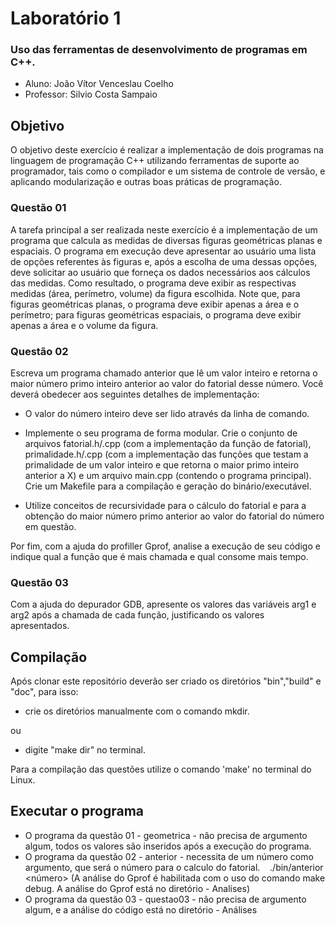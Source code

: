 # Laboratório 1
### Uso das ferramentas de desenvolvimento de programas em C++.

- Aluno: João Vítor Venceslau Coelho
- Professor: Silvio Costa Sampaio

## Objetivo
O objetivo deste exercício é realizar a implementação de dois programas na linguagem de programação C++ utilizando ferramentas de suporte ao programador, tais como o compilador e um sistema de controle de versão, e aplicando modularização e outras boas práticas de programação.

### Questão 01
A tarefa principal a ser realizada neste exercício é a implementação de um programa que calcula as medidas de diversas figuras geométricas planas e espaciais. O programa em execução deve apresentar ao usuário uma lista de opções referentes às figuras e, após a escolha de uma dessas opções, deve solicitar ao usuário que forneça os dados necessários aos cálculos das medidas. Como resultado, o programa deve exibir as respectivas medidas (área, perímetro, volume) da figura escolhida. Note que, para figuras geométricas planas, o programa deve exibir apenas a área e o perímetro; para figuras geométricas espaciais, o programa deve exibir apenas a área e o volume da figura.

### Questão 02
Escreva um programa chamado anterior que lê um valor inteiro e retorna o maior número primo inteiro anterior ao valor do fatorial desse número. Você deverá obedecer aos seguintes detalhes de implementação:
- O valor do número inteiro deve ser lido através da linha de comando.

- Implemente o seu programa de forma modular. Crie o conjunto de arquivos fatorial.h/.cpp (com a implementação da função de fatorial), primalidade.h/.cpp (com a implementação das funções que testam a primalidade de um valor inteiro e que retorna o maior primo inteiro anterior a X) e um arquivo main.cpp (contendo o programa principal). Crie um Makefile para a compilação e geração do binário/executável.

- Utilize conceitos de recursividade para o cálculo do fatorial e para a obtenção do maior número primo anterior ao valor do fatorial do número em questão.

Por fim, com a ajuda do profiller Gprof, analise a execução de seu código e indique qual a função que é mais
chamada e qual consome mais tempo.

### Questão 03
Com a ajuda do depurador GDB, apresente os valores das variáveis arg1 e arg2 após a chamada de cada função, justificando os valores apresentados.

## Compilação
Após clonar este repositório deverão ser criado os diretórios "bin","build" e "doc", para isso:
- crie os diretórios manualmente com o comando mkdir.

ou

- digite "make dir" no terminal.

Para a compilação das questões utilize o comando 'make' no terminal do Linux.


## Executar o programa
- O programa da questão 01 - geometrica - não precisa de argumento algum, todos os valores são inseridos após a execução do programa.
- O programa da questão 02 - anterior - necessita de um número como argumento, que será o número para o calculo do fatorial.
    ./bin/anterior <número> (A análise do Gprof é habilitada com o uso do comando make debug. A análise do Gprof está no diretório - Analises)
- O programa da questão 03 - questao03 - não precisa de argumento algum, e a análise do código está no diretório - Análises
